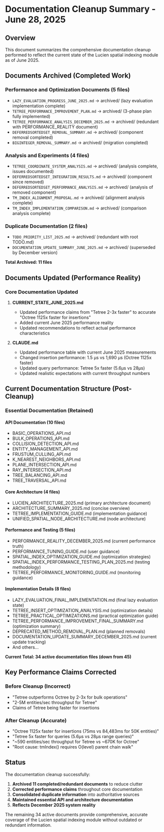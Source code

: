 # Documentation Cleanup Summary - June 28, 2025

## Overview

This document summarizes the comprehensive documentation cleanup performed to reflect the current state of the Lucien spatial indexing module as of June 2025.

## Documents Archived (Completed Work)

### Performance and Optimization Documents (5 files)
- `LAZY_EVALUATION_PROGRESS_JUNE_2025.md` → archived/ (lazy evaluation implementation complete)
- `TETREE_PERFORMANCE_IMPROVEMENT_PLAN.md` → archived/ (3-phase plan fully implemented)  
- `TETREE_PERFORMANCE_ANALYSIS_DECEMBER_2025.md` → archived/ (redundant with PERFORMANCE_REALITY document)
- `DEFERREDSORTEDSET_REMOVAL_SUMMARY.md` → archived/ (component removal completed)
- `BIGINTEGER_REMOVAL_SUMMARY.md` → archived/ (migration completed)

### Analysis and Experiments (4 files)
- `TETREE_COORDINATE_SYSTEM_ANALYSIS.md` → archived/ (analysis complete, issues documented)
- `DEFERREDSORTEDSET_INTEGRATION_RESULTS.md` → archived/ (component since removed)
- `DEFERREDSORTEDSET_PERFORMANCE_ANALYSIS.md` → archived/ (analysis of removed component)
- `TM_INDEX_ALIGNMENT_PROPOSAL.md` → archived/ (alignment analysis complete)
- `TM_INDEX_IMPLEMENTATION_COMPARISON.md` → archived/ (comparison analysis complete)

### Duplicate Documentation (2 files)
- `TODO_PRIORITY_LIST_2025.md` → archived/ (redundant with root TODO.md)
- `DOCUMENTATION_UPDATE_SUMMARY_JUNE_2025.md` → archived/ (superseded by December version)

**Total Archived: 11 files**

## Documents Updated (Performance Reality)

### Core Documentation Updated
1. **CURRENT_STATE_JUNE_2025.md**
   - Updated performance claims from "Tetree 2-3x faster" to accurate "Octree 1125x faster for insertions"
   - Added current June 2025 performance reality
   - Updated recommendations to reflect actual performance characteristics

2. **CLAUDE.md**
   - Updated performance table with current June 2025 measurements
   - Changed insertion performance: 1.5 μs vs 1,690 μs (Octree 1125x faster)
   - Updated query performance: Tetree 5x faster (5.6μs vs 28μs)
   - Updated realistic expectations with current throughput numbers

## Current Documentation Structure (Post-Cleanup)

### Essential Documentation (Retained)

#### API Documentation (10 files)
- BASIC_OPERATIONS_API.md
- BULK_OPERATIONS_API.md 
- COLLISION_DETECTION_API.md
- ENTITY_MANAGEMENT_API.md
- FRUSTUM_CULLING_API.md
- K_NEAREST_NEIGHBORS_API.md
- PLANE_INTERSECTION_API.md
- RAY_INTERSECTION_API.md
- TREE_BALANCING_API.md
- TREE_TRAVERSAL_API.md

#### Core Architecture (4 files)
- LUCIEN_ARCHITECTURE_2025.md (primary architecture document)
- ARCHITECTURE_SUMMARY_2025.md (concise overview)
- TETREE_IMPLEMENTATION_GUIDE.md (implementation guidance)
- UNIFIED_SPATIAL_NODE_ARCHITECTURE.md (node architecture)

#### Performance and Testing (5 files)
- PERFORMANCE_REALITY_DECEMBER_2025.md (current performance truth)
- PERFORMANCE_TUNING_GUIDE.md (user guidance)
- SPATIAL_INDEX_OPTIMIZATION_GUIDE.md (optimization strategies)
- SPATIAL_INDEX_PERFORMANCE_TESTING_PLAN_2025.md (testing methodology)
- TETREE_PERFORMANCE_MONITORING_GUIDE.md (monitoring guidance)

#### Implementation Details (8 files)
- LAZY_EVALUATION_FINAL_IMPLEMENTATION.md (final lazy evaluation state)
- TETREE_INSERT_OPTIMIZATION_ANALYSIS.md (optimization details)
- TETREE_PRACTICAL_OPTIMIZATIONS.md (practical optimization guide)
- TETREE_PERFORMANCE_IMPROVEMENT_FINAL_SUMMARY.md (optimization summary)
- DEPRECATED_METHOD_REMOVAL_PLAN.md (planned removals)
- DOCUMENTATION_UPDATE_SUMMARY_DECEMBER_2025.md (current update tracking)
- And others...

**Current Total: 34 active documentation files (down from 45)**

## Key Performance Claims Corrected

### Before Cleanup (Incorrect)
- "Tetree outperforms Octree by 2-3x for bulk operations"
- "2-5M entities/sec throughput for Tetree"
- Claims of Tetree being faster for insertions

### After Cleanup (Accurate)
- "Octree 1125x faster for insertions (75ms vs 84,483ms for 50K entities)"
- "Tetree 5x faster for queries (5.6μs vs 28μs range queries)"
- "~590 entities/sec throughput for Tetree vs ~670K for Octree"
- "Root cause: tmIndex() requires O(level) parent chain walk"

## Status

The documentation cleanup successfully:
1. **Archived 11 completed/redundant documents** to reduce clutter
2. **Corrected performance claims** throughout core documentation
3. **Consolidated duplicate information** into authoritative sources
4. **Maintained essential API and architecture documentation**
5. **Reflects December 2025 system reality**

The remaining 34 active documents provide comprehensive, accurate coverage of the Lucien spatial indexing module without outdated or redundant information.